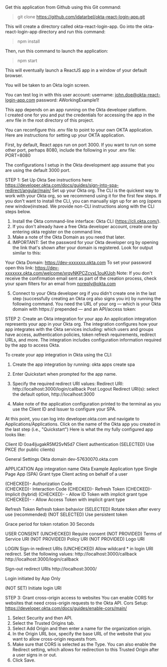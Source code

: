 Get this application from Github using this Git command:

> git clone https://github.com/idatarbel/okta-react-login-app.git

This will create a directory called okta-react-login-app.
Go into the okta-react-login-app directory and run this command:

> npm install

Then, run this command to launch the application:

> npm start

This will eventually launch a ReactJS app in a window of your default browser.

You will be taken to an Okta login screen.

You can test log in with this user account:
username: john.doe@okta-react-login-app.com
password: AWorkingExample1!

This app depends on an app running on the Okta developer platform.  
I created one for you and put the credentials for accessing the app in the .env file in the root directory of this project.

You can reconfigure this .env file to point to your own OKTA application. Here are instructions for setting up your OKTA application.

First, by default, React apps run on port 3000. If you want to run on some other port, perhaps 8080, include the following in your .env file:
PORT=8080

The configurations I setup in the Okta development app assume that you are using the default 3000 port.

STEP 1: Set Up Okta
See instructions here: https://developer.okta.com/docs/guides/sign-into-spa-redirect/angular/main/
Set up your Okta org. The CLI is the quickest way to work with your Okta org, so we recommend using it for the first few steps. If you don't want to install the CLI, you can manually sign up for an org (opens new window)instead. We provide non-CLI instructions along with the CLI steps below.

1. Install the Okta command-line interface: Okta CLI (https://cli.okta.com/).
2. If you don't already have a free Okta developer account, create one by entering okta register on the command line.
3. Make a note of the Okta Domain as you need that later.
4. IMPORTANT: Set the password for your Okta developer org by opening the link that's shown after your domain is registered. Look for output similar to this:

Your Okta Domain: https://dev-xxxxxxx.okta.com
To set your password open this link:
https://dev-xxxxxxx.okta.com/welcome/xrqyNKPCZcvxL1ouKUoh
Note: If you don't receive the confirmation email sent as part of the creation process, check your spam filters for an email from noreply@okta.com

5. Connect to your Okta developer org if you didn't create one in the last step (successfully creating an Okta org also signs you in) by running the following command. You need the URL of your org — which is your Okta domain with https:// prepended — and an API/access token:

STEP 2: Create an Okta integration for your app
An application integration represents your app in your Okta org. The integration configures how your app integrates with the Okta services including: which users and groups have access, authentication policies, token refresh requirements, redirect URLs, and more. The integration includes configuration information required by the app to access Okta.

To create your app integration in Okta using the CLI:

1. Create the app integration by running:
   okta apps create spa

2. Enter Quickstart when prompted for the app name.
3. Specify the required redirect URI values:
   Redirect URI: http://localhost:3000/login/callback
   Post Logout Redirect URI(s): select the default option, http://localhost:3000
4. Make note of the application configuration printed to the terminal as you use the Client ID and Issuer to configure your SPA.

At this point, you can log into developer.okta.com and navigate to Applications/Applications. Click on the name of the Okta app you created in the last step (i.e., "Quickstart")
Here is what the my fully configured app looks like:

Client ID 0oa4ljugakR5M2SvN5d7
Client authentication
(SELECTED) Use PKCE (for public clients)

General Settings
Okta domain dev-57630070.okta.com

APPLICATION
App integration name Okta Example
Application type Single Page App (SPA)
Grant type Client acting on behalf of a user

(CHECKED)- Authorization Code  
(CHECKED)- Interaction Code
(CHECKED)- Refresh Token
(CHECKED)- Implicit (hybrid)
(CHECKED)- - Allow ID Token with implicit grant type
(CHECKED)- - Allow Access Token with implicit grant type

Refresh Token
Refresh token behavior
(SELECTED) Rotate token after every use (recommended)
(NOT SELECTED) Use persistent token

Grace period for token rotation 30 Seconds

USER CONSENT
(UNCHECKED) Require consent
(NOT PROVIDED) Terms of Service URI
(NOT PROVIDED) Policy URI
(NOT PROVIDED) Logo URI

LOGIN
Sign-in redirect URIs
(UNCHECKED) Allow wildcard \* in login URI redirect.
Set the following values:
http://localhost:3000/callback
http://localhost:3000/login/callback

Sign-out redirect URIs
http://localhost:3000/

Login initiated by App Only

(NOT SET) Initiate login URI

STEP 3: Grant cross-origin access to websites
You can enable CORS for websites that need cross-origin requests to the Okta API.
Cors Setup: https://developer.okta.com/docs/guides/enable-cors/main/

1. Select Security and then API.
2. Select the Trusted Origins tab.
3. Select Add Origin and then enter a name for the organization origin.
4. In the Origin URL box, specify the base URL of the website that you want to allow cross-origin requests from.
5. Make sure that CORS is selected as the Type. You can also enable the Redirect setting, which allows for redirection to this Trusted Origin after a user signs in or out.
6. Click Save.
